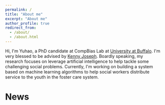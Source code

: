 ```yaml
---
permalink: /
title: "About me"
excerpt: "About me"
author_profile: true
redirect_from: 
  - /about/
  - /about.html
---
```



Hi, I'm Yuhao, a PhD candidate at CompBias Lab at [University at Buffalo](https://engineering.buffalo.edu/computer-science-engineering.html). I'm very blessed to be advised by [Kenny Joseph](https://kennyjoseph.github.io/). Boardly speaking, my research focuses on leverage artificial intelligence to help tackle some challenging social problems. Currently, I'm working on building a system based on machine learning algorithms to help social workers distribute service to the youth in the foster care system.

# News
